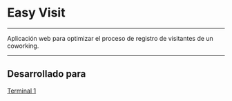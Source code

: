 # Easy Visit

----
Aplicación web para optimizar el proceso de registro de visitantes de un coworking.


----
## Desarrollado para
[Terminal 1](http://terminal1.mx/)
